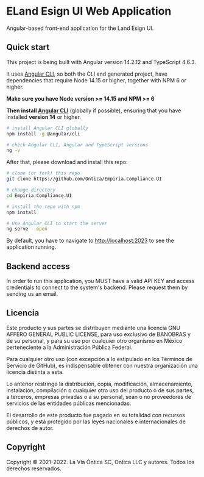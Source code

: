 # ELand Esign UI Web Application

Angular-based front-end application for the Land Esign UI.

## Quick start

This project is being built with Angular version 14.2.12 and TypeScript 4.6.3.

It uses [Angular CLI](https://github.com/angular/angular-cli), so both the CLI and generated project, have dependencies that require Node 14.15 or higher, together with NPM 6 or higher.

**Make sure you have Node version >= 14.15 and NPM >= 6**

**Then install [Angular CLI](https://github.com/angular/angular-cli)** (globally if possible), ensuring that you have installed **version 14** or higher.

```bash
# install Angular CLI globally
npm install -g @angular/cli

# check Angular CLI, Angular and TypeScript versions
ng -v
```

After that, please download and install this repo:

```bash
# clone (or fork) this repo
git clone https://github.com/Ontica/Empiria.Compliance.UI

# change directory
cd Empiria.Compliance.UI

# install the repo with npm
npm install

# Use Angular CLI to start the server
ng serve --open
```

By default, you have to navigate to [http://localhost:2023](http://localhost:2023) to see the application running.

## Backend access

In order to run this application, you MUST have a valid API KEY and access credentials to connect to the system's backend. Please request them by sending us an email.

## Licencia

Este producto y sus partes se distribuyen mediante una licencia GNU AFFERO
GENERAL PUBLIC LICENSE, para uso exclusivo de BANOBRAS y de su personal, y
para su uso por cualquier otro organismo en México perteneciente a la
Administración Pública Federal.

Para cualquier otro uso (con excepción a lo estipulado en los Términos de
Servicio de GitHub), es indispensable obtener con nuestra organización una
licencia distinta a esta.

Lo anterior restringe la distribución, copia, modificación, almacenamiento,
instalación, compilación o cualquier otro uso del producto o de sus partes,
a terceros, empresas privadas o a su personal, sean o no proveedores de
servicios de las entidades públicas mencionadas.

El desarrollo de este producto fue pagado en su totalidad con recursos
públicos, y está protegido por las leyes nacionales e internacionales
de derechos de autor.

## Copyright

Copyright © 2021-2022. La Vía Óntica SC, Ontica LLC y autores.
Todos los derechos reservados.
